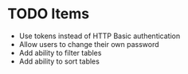 # TODO Items
 * Use tokens instead of HTTP Basic authentication
 * Allow users to change their own password
 * Add ability to filter tables
 * Add ability to sort tables

